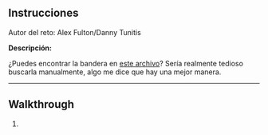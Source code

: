 ## Instrucciones

Autor del reto: Alex Fulton/Danny Tunitis


**Descripción:**

¿Puedes encontrar la bandera en [este archivo](../comp-files/file)? Sería realmente tedioso buscarla manualmente, algo me dice que hay una mejor manera.

***

## Walkthrough

1. 